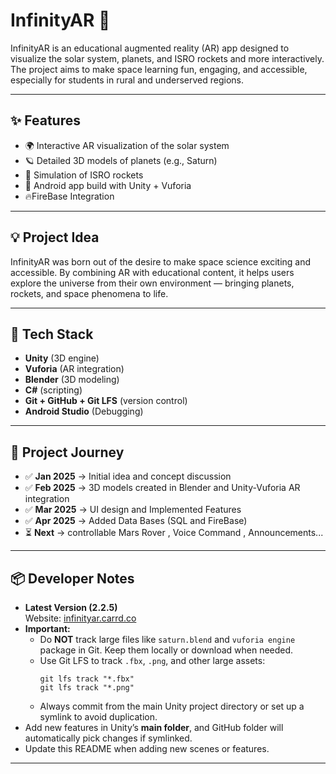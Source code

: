 # InfinityAR 🚀

InfinityAR is an educational augmented reality (AR) app designed to visualize the solar system, planets, and ISRO rockets and more interactively. The project aims to make space learning fun, engaging, and accessible, especially for students in rural and underserved regions.

---

## ✨ Features

- 🌍 Interactive AR visualization of the solar system  
- 🪐 Detailed 3D models of planets (e.g., Saturn)  
- 🚀 Simulation of ISRO rockets  
- 📱 Android app build with Unity + Vuforia
- 🔥FireBase Integration

---

## 💡 Project Idea

InfinityAR was born out of the desire to make space science exciting and accessible. By combining AR with educational content, it helps users explore the universe from their own environment — bringing planets, rockets, and space phenomena to life.

---

## 🔧 Tech Stack

- **Unity** (3D engine)
- **Vuforia** (AR integration)
- **Blender** (3D modeling)
- **C#** (scripting)
- **Git + GitHub + Git LFS** (version control)
- **Android Studio** (Debugging)

---

## 📜 Project Journey

- ✅ **Jan 2025** → Initial idea and concept discussion  
- ✅ **Feb 2025** → 3D models created in Blender and Unity-Vuforia AR integration 
- ✅ **Mar 2025** → UI design and Implemented Features
- ✅ **Apr 2025** → Added Data Bases (SQL and FireBase)
- ⏳ **Next** → controllable Mars Rover , Voice Command , Announcements...

---

## 📦 Developer Notes
- **Latest Version (2.2.5)**  
  Website: [infinityar.carrd.co](https://infinityar.carrd.co/)
- **Important:**  
  - Do **NOT** track large files like `saturn.blend` and `vuforia engine` package in Git. Keep them locally or download when needed.
  - Use Git LFS to track `.fbx`, `.png`, and other large assets:
    ```
    git lfs track "*.fbx"
    git lfs track "*.png"
    ```
  - Always commit from the main Unity project directory or set up a symlink to avoid duplication.
- Add new features in Unity’s **main folder**, and GitHub folder will automatically pick changes if symlinked.
- Update this README when adding new scenes or features.

---


